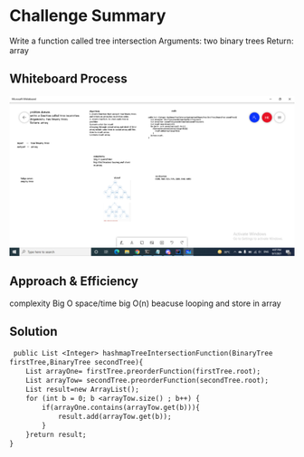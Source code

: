  # Challenge Summary

Write a function called tree intersection
Arguments: two binary trees
Return: array
## Whiteboard Process

![intersection](code32.PNG)

## Approach & Efficiency
complexity
Big O space/time
big O(n) beacuse looping and store in array
## Solution
```
 public List <Integer> hashmapTreeIntersectionFunction(BinaryTree firstTree,BinaryTree secondTree){
    List arrayOne= firstTree.preorderFunction(firstTree.root);
    List arrayTow= secondTree.preorderFunction(secondTree.root);
    List result=new ArrayList();
    for (int b = 0; b <arrayTow.size() ; b++) {
        if(arrayOne.contains(arrayTow.get(b))){
            result.add(arrayTow.get(b));
        }
    }return result;
}
```
